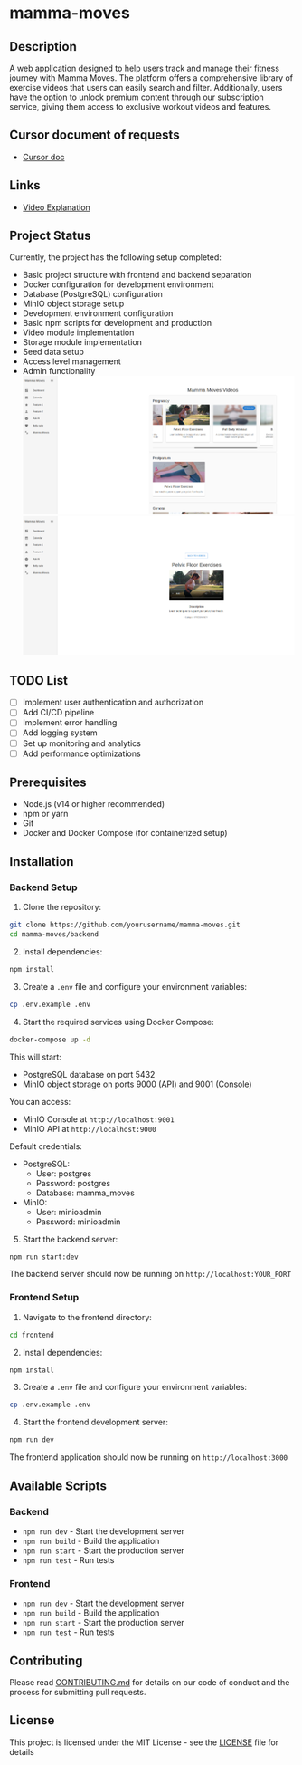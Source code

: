 # mamma-moves

## Description
A web application designed to help users track and manage their fitness journey with Mamma Moves. The platform offers a comprehensive library of exercise videos that users can easily search and filter. Additionally, users have the option to unlock premium content through our subscription service, giving them access to exclusive workout videos and features.

## Cursor document of requests
- [Cursor doc](https://www.notion.so/Mamma-Moves-1dbdc030bde98079aaf9f6d482d59d60)

## Links
- [Video Explanation](https://drive.google.com/file/d/1wY5AZjgZ1e2J8JKA5CnGnBz-ylxdcwXc/view?usp=sharing)

## Project Status
Currently, the project has the following setup completed:
- Basic project structure with frontend and backend separation
- Docker configuration for development environment
- Database (PostgreSQL) configuration
- MinIO object storage setup
- Development environment configuration
- Basic npm scripts for development and production
- Video module implementation
- Storage module implementation
- Seed data setup
- Access level management
- Admin functionality
![Mamma Moves Screenshot](backend/static/r1.png)
![Mamma Moves Screenshot](backend/static/r2.png)



## TODO List
- [ ] Implement user authentication and authorization
- [ ] Add CI/CD pipeline
- [ ] Implement error handling
- [ ] Add logging system
- [ ] Set up monitoring and analytics
- [ ] Add performance optimizations

## Prerequisites
- Node.js (v14 or higher recommended)
- npm or yarn
- Git
- Docker and Docker Compose (for containerized setup)

## Installation

### Backend Setup

1. Clone the repository:
```bash
git clone https://github.com/yourusername/mamma-moves.git
cd mamma-moves/backend
```

2. Install dependencies:
```bash
npm install
```

3. Create a `.env` file and configure your environment variables:
```bash
cp .env.example .env
```

4. Start the required services using Docker Compose:
```bash
docker-compose up -d
```
This will start:
- PostgreSQL database on port 5432
- MinIO object storage on ports 9000 (API) and 9001 (Console)

You can access:
- MinIO Console at `http://localhost:9001`
- MinIO API at `http://localhost:9000`

Default credentials:
- PostgreSQL: 
  - User: postgres
  - Password: postgres
  - Database: mamma_moves
- MinIO:
  - User: minioadmin
  - Password: minioadmin

5. Start the backend server:
```bash
npm run start:dev
```

The backend server should now be running on `http://localhost:YOUR_PORT`

### Frontend Setup
1. Navigate to the frontend directory:
```bash
cd frontend
```

2. Install dependencies:
```bash
npm install
```

3. Create a `.env` file and configure your environment variables:
```bash
cp .env.example .env
```

4. Start the frontend development server:
```bash
npm run dev
```

The frontend application should now be running on `http://localhost:3000`

## Available Scripts

### Backend
- `npm run dev` - Start the development server
- `npm run build` - Build the application
- `npm run start` - Start the production server
- `npm run test` - Run tests

### Frontend
- `npm run dev` - Start the development server
- `npm run build` - Build the application
- `npm run start` - Start the production server
- `npm run test` - Run tests

## Contributing
Please read [CONTRIBUTING.md](CONTRIBUTING.md) for details on our code of conduct and the process for submitting pull requests.

## License
This project is licensed under the MIT License - see the [LICENSE](LICENSE) file for details